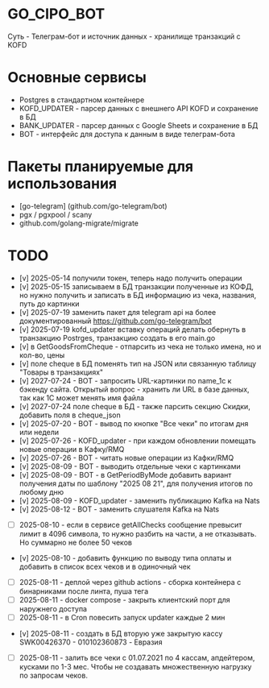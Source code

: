 # GO_CIPO_BOT

Суть - Телеграм-бот и источник данных - хранилище транзакций с KOFD

# Основные сервисы

- Postgres в стандартном контейнере
- KOFD_UPDATER - парсер данных с внешнего API KOFD и сохранение в БД
- BANK_UPDATER - парсер данных с Google Sheets и сохранение в БД
- BOT - интерфейс для доступа к данным в виде телеграм-бота

# Пакеты планируемые для использования

- [go-telegram] (github.com/go-telegram/bot)
- pgx / pgxpool / scany
- github.com/golang-migrate/migrate

# TODO

- [v] 2025-05-14 получили токен, теперь надо получить операции
- [v] 2025-05-15 записываем в БД транзакции полученные из КОФД, но нужно получить и записать в БД информацию из чека, названия, путь до картинки
- [v] 2025-07-19 заменить пакет для telegram api на более документированный https://github.com/go-telegram/bot
- [v] 2025-07-19 kofd_updater вставку операций делать обернуть в транзакцию Postrges, транзакцию создать в его main.go
- [v] в GetGoodsFromCheque - отпарсить из чека не только имена, но и кол-во, цены
- [v] поле cheque в БД поменять тип на JSON или связанную таблицу "Товары в транзакциях"
- [v] 2027-07-24 - BOT - запросить URL-картинки по name_1c к бэкенду сайта. Открытый вопрос - хранить ли URL в базе данных, так как 1С может менять имя файла
- [v] 2027-07-24 поле cheque в БД - также парсить секцию Скидки, добавить поля в cheque_json
- [v] 2025-07-20 - BOT - вывод по кнопке "Все чеки" по итогам дня или недели
- [v] 2025-07-26 - KOFD_updater - при каждом обновлении помещать новые операции в Кафку/RMQ
- [v] 2025-07-26 - BOT - читать новые операции из Кафки/RMQ
- [v] 2025-08-09 - BOT - выводить отдельные чеки с картинками
- [v] 2025-08-09 - BOT - в GetPeriodByMode добавить вариант получения даты по шаблону "2025 08 21", для получения итогов по любому дню
- [v] 2025-08-09 - KOFD_updater - заменить публикацию Kafka на Nats
- [v] 2025-08-12 - BOT - заменить слушателя Kafka на Nats
- [ ] 2025-08-10 - если в сервисе getAllChecks сообщение превысит лимит в 4096 символа, то нужно разбить на части, а не отказывать. Но суммарно не более 50 чеков
- [v] 2025-08-10 - добавить функцию по выводу типа оплаты и добавить в список всех чеков и в одиночный чек
- [ ] 2025-08-11 - деплой через github actions - сборка контейнера с бинарниками после линта, пуша тега
- [ ] 2025-08-11 - docker compose - закрыть клиентский порт для наружнего доступа
- [ ] 2025-08-11 - в Cron повесить запуск updater каждые 2 мин
- [v] 2025-08-11 - создать в БД вторую уже закрытую кассу SWK00426370 - 010102360873 - Евразия
- [ ] 2025-08-11 - залить все чеки с 01.07.2021 по 4 кассам, апдейтером, кусками по 1-3 мес. Чтобы не создавать множественную нагрузку по запросам чеков.
